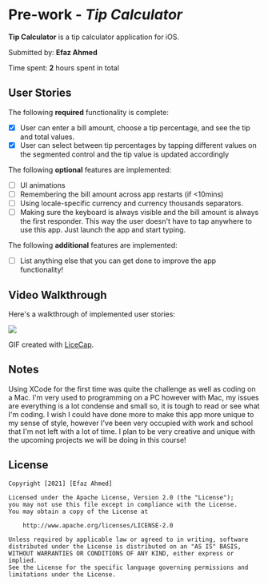 # Pre-work - *Tip Calculator*

**Tip Calculator** is a tip calculator application for iOS.

Submitted by: **Efaz Ahmed**

Time spent: **2** hours spent in total

## User Stories

The following **required** functionality is complete:

* [x] User can enter a bill amount, choose a tip percentage, and see the tip and total values.
* [x] User can select between tip percentages by tapping different values on the segmented control and the tip value is updated accordingly

The following **optional** features are implemented:

* [ ] UI animations
* [ ] Remembering the bill amount across app restarts (if <10mins)
* [ ] Using locale-specific currency and currency thousands separators.
* [ ] Making sure the keyboard is always visible and the bill amount is always the first responder. This way the user doesn't have to tap anywhere to use this app. Just launch the app and start typing.

The following **additional** features are implemented:

- [ ] List anything else that you can get done to improve the app functionality!

## Video Walkthrough

Here's a walkthrough of implemented user stories:


![](https://i.imgur.com/CVzoAaA.gif)



GIF created with [LiceCap](http://www.cockos.com/licecap/).

## Notes

Using XCode for the first time was quite the challenge as well as coding on a Mac. I'm very used to programming on a PC however with Mac, my issues are everything is a lot condense and small so, it is tough to read or see what I'm coding. I wish I could have done more to make this app more unique to my sense of style, however I've been very occupied with work and school that I'm not left with a lot of time. I plan to be very creative and unique with the upcoming projects we will be doing in this course! 

## License

    Copyright [2021] [Efaz Ahmed]

    Licensed under the Apache License, Version 2.0 (the "License");
    you may not use this file except in compliance with the License.
    You may obtain a copy of the License at

        http://www.apache.org/licenses/LICENSE-2.0

    Unless required by applicable law or agreed to in writing, software
    distributed under the License is distributed on an "AS IS" BASIS,
    WITHOUT WARRANTIES OR CONDITIONS OF ANY KIND, either express or implied.
    See the License for the specific language governing permissions and
    limitations under the License.
